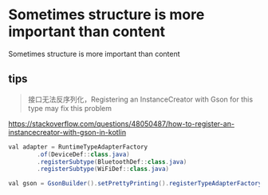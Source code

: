 # Sometimes structure is more important than content

Sometimes structure is more important than content

## tips

> 接口无法反序列化，Registering an InstanceCreator with Gson for this type may fix this problem

https://stackoverflow.com/questions/48050487/how-to-register-an-instancecreator-with-gson-in-kotlin

```java
val adapter = RuntimeTypeAdapterFactory
        .of(DeviceDef::class.java)
        .registerSubtype(BluetoothDef::class.java)
        .registerSubtype(WiFiDef::class.java)

val gson = GsonBuilder().setPrettyPrinting().registerTypeAdapterFactory(adapter).create()
```


